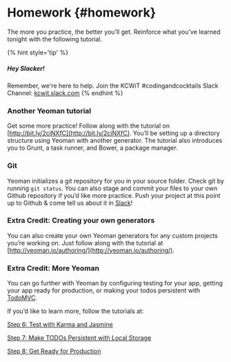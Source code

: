 # Homework {#homework}

The more you practice, the better you’ll get. Reinforce what you’ve learned tonight with the following tutorial.

{% hint style='tip' %}
##### Hey Slacker!

Remember, we're here to help.
Join the KCWiT #codingandcocktails Slack Channel: [kcwit.slack.com](http://kcwit.slack.com)
{% endhint %}

### Another Yeoman tutorial

Get some more practice! Follow along with the tutorial on [http://bit.ly/2ciNXfC](http://bit.ly/2ciNXfC). You’ll be setting up a directory structure using Yeoman with another generator. The tutorial also introduces you to Grunt, a task runner, and Bower, a package manager.

### Git

Yeoman initializes a git repository for you in your source folder. Check git by running `git status`. You can also stage and commit your files to your own Github repository if you’d like more practice. Push your project at this point up to Github & come tell us about it in <a href="slack://channel?team=T06BZHS4U&id=C0BGBKGG6">Slack</a>!

### Extra Credit: Creating your own generators 

You can also create your own Yeoman generators for any custom projects you’re working on. Just follow along with the tutorial at [http://yeoman.io/authoring/](http://yeoman.io/authoring/).

### Extra Credit: More Yeoman

You can go further with Yeoman by configuring testing for your app, getting your app ready for production, or making your todos persistent with  [TodoMVC](http://todomvc.com/). 

If you’d like to learn more, follow the tutorials at:

[Step 6: Test with Karma and Jasmine](http://yeoman.io/codelab/run-unit-tests.html)

[Step 7: Make TODOs Persistent with Local Storage](http://yeoman.io/codelab/local-storage.html)

[Step 8: Get Ready for Production](http://yeoman.io/codelab/prepare-production.html)
